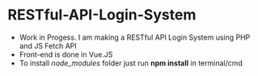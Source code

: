 # RESTful-API-Login-System
- Work in Progess. I am making a RESTful API Login System using PHP and JS Fetch API
- Front-end is done in Vue.JS
- To install *node_modules* folder just run **npm install** in terminal/cmd

